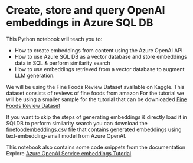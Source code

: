 # Create, store and query OpenAI embeddings in Azure SQL DB

This Python notebook will teach you to:

- How to create embeddings from content using the Azure OpenAI API
- How to use Azure SQL DB as a vector database and store embeddings data in SQL & perform similarity search
- How to use embeddings retrieved from a vector database to augment LLM generation.

We will be using the Fine Foods Review Dataset available on Kaggle. This dataset consists of reviews of fine foods from amazon
For the tutorial we will be using a smaller sample for the tutorial that can be downloaded [Fine Foods Review Dataset](https://github.com/Azure-Samples/azure-sql-db-vector-search/blob/a181e15337402e568f4fc66fe5941e5973171972/VectorSearch_Notebooks/Datasets/Reviews.csv) 

If you want to skip the steps of generating embeddings & directly load it in SQLDB to perform similarity search you can download the [finefoodembeddings.csv](https://github.com/Azure-Samples/azure-sql-db-vector-search/blob/a181e15337402e568f4fc66fe5941e5973171972/VectorSearch_Notebooks/Datasets/finefoodembeddings.csv
) file that contains generated embeddings using text-embedding-small model from Azure OpenAI.

This notebook also contains some code snippets from the documentation Explore [Azure OpenAI Service embeddings Tutorial](https://learn.microsoft.com/en-us/azure/ai-services/openai/tutorials/embeddings?tabs=python-new%2Ccommand-line&pivots=programming-language-python)

